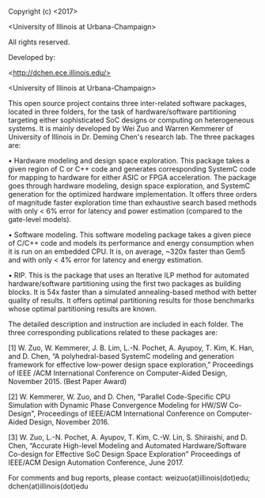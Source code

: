 Copyright (c) <2017>
\<University of Illinois at Urbana-Champaign>
All rights reserved.Developed by:
\<http://dchen.ece.illinois.edu/>
\<University of Illinois at Urbana-Champaign>This open source project contains three inter-related software packages, located in three folders, for the task of hardware/software partitioning targeting either sophisticated SoC designs or computing on heterogeneous systems. It is mainly developed by Wei Zuo and Warren Kemmerer of University of Illinois in Dr. Deming Chen's research lab. The three packages are:
•	Hardware modeling and design space exploration. This package takes a given region of C or C++ code and generates corresponding SystemC code for mapping to hardware for either ASIC or FPGA acceleration. The package goes through hardware modeling, design space exploration, and SystemC generation for the optimized hardware implementation. It offers three orders of magnitude faster exploration time than exhaustive search based methods with only < 6% error for latency and power estimation (compared to the gate-level models).
•	Software modeling. This software modeling package takes a given piece of C/C++ code and models its performance and energy consumption when it is run on an embedded CPU. It is, on average, ~320x faster than Gem5 and with only < 4% error for latency and energy estimation.
•	RIP. This is the package that uses an Iterative ILP method for automated hardware/software partitioning using the first two packages as building blocks. It is 54x faster than a simulated annealing-based method with better quality of results. It offers optimal partitioning results for those benchmarks whose optimal partitioning results are known.The detailed description and instruction are included in each folder. The three corresponding publications related to these packages are:[1] W. Zuo, W. Kemmerer, J. B. Lim, L.-N. Pochet, A. Ayupoy, T. Kim, K. Han, and D. Chen, “A polyhedral-based SystemC modeling and generation framework for effective low-power design space exploration,” Proceedings of IEEE/ACM International Conference on Computer-Aided Design, November 2015. (Best Paper Award)
[2] W. Kemmerer, W. Zuo, and D. Chen, "Parallel Code-Specific CPU Simulation with Dynamic Phase Convergence Modeling for HW/SW Co-Design", Proceedings of IEEE/ACM International Conference on Computer-Aided Design, November 2016.
[3] W. Zuo, L.-N. Pochet, A. Ayupov, T. Kim, C.-W. Lin, S. Shiraishi, and D. Chen, “Accurate High-level Modeling and Automated Hardware/Software Co-design for Effective SoC Design Space Exploration" Proceedings of IEEE/ACM Design Automation Conference, June 2017.For comments and bug reports, please contact:weizuo(at)illinois(dot)edu; dchen(at)illinois(dot)edu
